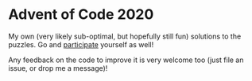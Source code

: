 # Advent of Code 2020

My own (very likely sub-optimal, but hopefully still fun) solutions to the puzzles.
Go and [participate](http://adventofcode.com/2020/) yourself as well!

Any feedback on the code to improve it is very welcome too (just file an issue,
or drop me a message)!
